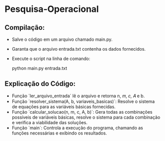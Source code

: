 # Pesquisa-Operacional

## Compilação:

- Salve o código em um arquivo chamado main.py.
- Garanta que o arquivo entrada.txt contenha os dados fornecidos.
- Execute o script na linha de comando:
  
    python main.py entrada.txt

## Explicação do Código:

- Função ´ler_arquivo_entrada´ lê o arquivo e retorna n, 𝑚, 𝑐, 𝐴 e b.
- Função ´resolver_sistema(A, b, variaveis_basicas)´: Resolve o sistema de equações para as variáveis básicas fornecidas.
- Função ´calcular_solucao(n, m, c, A, b)´: Gera todas as combinações possíveis de variáveis básicas, resolve o sistema para cada combinação e verifica a viabilidade das soluções.
- Função ´main´: Controla a execução do programa, chamando as funções necessárias e exibindo os resultados.
